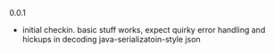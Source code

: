 0.0.1

* initial checkin. basic stuff works, expect quirky error handling and hickups in decoding java-serializatoin-style json